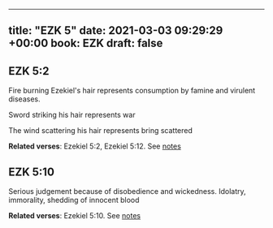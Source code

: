 
---
title: "EZK 5"
date: 2021-03-03 09:29:29 +00:00
book: EZK
draft: false
---

## EZK 5:2

Fire burning Ezekiel's hair represents consumption by famine and virulent diseases.

Sword striking his hair represents war

The wind scattering his hair represents bring scattered

**Related verses**: Ezekiel 5:2, Ezekiel 5:12. See [notes](https://my.bible.com/notes/3641559907654426989)


## EZK 5:10

Serious judgement because of disobedience and wickedness. Idolatry, immorality, shedding of innocent blood

**Related verses**: Ezekiel 5:10. See [notes](https://my.bible.com/notes/3641558511261573466)

